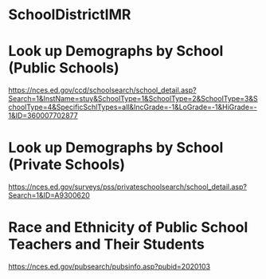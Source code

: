 # SchoolDistrictIMR

# Look up Demographs by School (Public Schools)
https://nces.ed.gov/ccd/schoolsearch/school_detail.asp?Search=1&InstName=stuy&SchoolType=1&SchoolType=2&SchoolType=3&SchoolType=4&SpecificSchlTypes=all&IncGrade=-1&LoGrade=-1&HiGrade=-1&ID=360007702877

# Look up Demographs by School (Private Schools)
https://nces.ed.gov/surveys/pss/privateschoolsearch/school_detail.asp?Search=1&ID=A9300620

# Race and Ethnicity of Public School Teachers and Their Students
https://nces.ed.gov/pubsearch/pubsinfo.asp?pubid=2020103